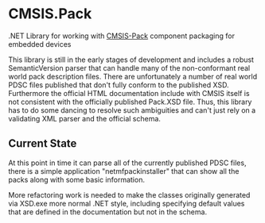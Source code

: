 # CMSIS.Pack
.NET Library for working with [CMSIS-Pack](http://www.keil.com/pack/doc/cmsis/Pack/html/index.html) component packaging for embedded devices

This library is still in the early stages of development and includes a robust SemanticVersion parser that can handle many of the non-conformant real world pack description files. There are unfortunately a number of real world PDSC files published that don't fully conform to the published XSD. Furthermore the official HTML documentation include with CMSIS itself is not consistent with the officially published Pack.XSD file. Thus, this library has to do some dancing to resolve such ambiguities and can't just rely on a validating XML parser and the official schema.

## Current State
At this point in time it can parse all of the currently published PDSC files, there is a simple application "netmfpackinstaller" that can show all the packs along with some basic information. 

More refactoring work is needed to make the classes originally generated via XSD.exe more normal .NET style, including specifying default values that are defined in the documentation but not in the schema.
